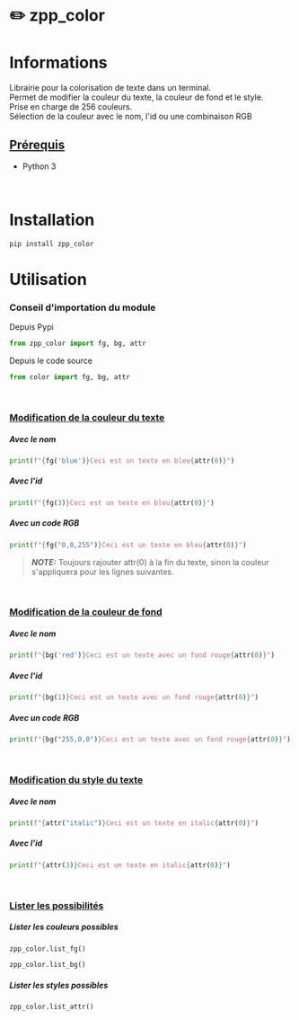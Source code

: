 # :pencil2: zpp_color
# Informations
Librairie pour la colorisation de texte dans un terminal.<br>
Permet de modifier la couleur du texte, la couleur de fond et le style.<br>
Prise en charge de 256 couleurs.<br>
Sélection de la couleur avec le nom, l'id ou une combinaison RGB<br>

## <ins>Prérequis</ins>
- Python 3
<br>

# Installation
```console
pip install zpp_color
```

# Utilisation
### Conseil d'importation du module
Depuis Pypi
```python
from zpp_color import fg, bg, attr
```
Depuis le code source
```python
from color import fg, bg, attr
```

<br>

### <ins>Modification de la couleur du texte</ins>
##### Avec le nom
```python
print(f"{fg('blue')}Ceci est un texte en bleu{attr(0)}")
```
##### Avec l'id
```python
print(f"{fg(3)}Ceci est un texte en bleu{attr(0)}")
```
##### Avec un code RGB
```python
print(f"{fg("0,0,255")}Ceci est un texte en bleu{attr(0)}")
```
> **_NOTE:_**  Toujours rajouter attr(0) à la fin du texte, sinon la couleur s'appliquera pour les lignes suivantes.

<br>

### <ins>Modification de la couleur de fond</ins>
##### Avec le nom
```python
print(f"{bg('red')}Ceci est un texte avec un fond rouge{attr(0)}")
```
##### Avec l'id
```python
print(f"{bg(1)}Ceci est un texte avec un fond rouge{attr(0)}")
```
##### Avec un code RGB
```python
print(f"{bg("255,0,0")}Ceci est un texte avec un fond rouge{attr(0)}")
```

<br>

### <ins>Modification du style du texte</ins>
##### Avec le nom
```python
print(f"{attr("italic")}Ceci est un texte en italic{attr(0)}")
```
##### Avec l'id
```python
print(f"{attr(3)}Ceci est un texte en italic{attr(0)}")
```

<br>

### <ins>Lister les possibilités</ins>
##### Lister les couleurs possibles
```python
zpp_color.list_fg()
```
```python
zpp_color.list_bg()
```
##### Lister les styles possibles
```python
zpp_color.list_attr()
```
